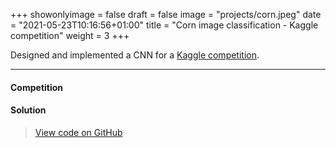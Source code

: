 +++
showonlyimage = false
draft = false
image = "projects/corn.jpeg"
date = "2021-05-23T10:16:56+01:00"
title = "Corn image classification - Kaggle competition"
weight = 3
+++

Designed and implemented a CNN for a [Kaggle competition](https://www.kaggle.com/c/nlp-getting-started). 
<!--more-->
---

#### Competition 


#### Solution 


> [View code on GitHub](https://github.com/jovanneste/cornImageClassification)

